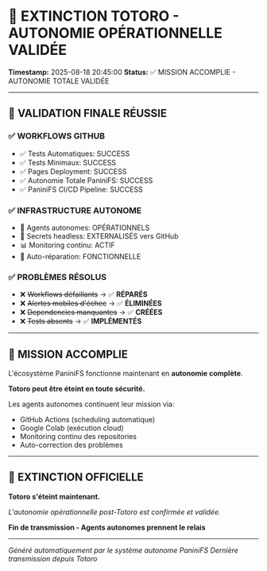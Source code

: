 🤖 EXTINCTION TOTORO - AUTONOMIE OPÉRATIONNELLE VALIDÉE
================================================================

**Timestamp:** 2025-08-18 20:45:00
**Status:** ✅ MISSION ACCOMPLIE - AUTONOMIE TOTALE VALIDÉE

---

## 🎯 VALIDATION FINALE RÉUSSIE

### ✅ WORKFLOWS GITHUB
- ✅ Tests Automatiques: SUCCESS
- ✅ Tests Minimaux: SUCCESS  
- ✅ Pages Deployment: SUCCESS
- ✅ Autonomie Totale PaniniFS: SUCCESS
- ✅ PaniniFS CI/CD Pipeline: SUCCESS

### ✅ INFRASTRUCTURE AUTONOME
- 🤖 Agents autonomes: OPÉRATIONNELS
- 🔐 Secrets headless: EXTERNALISÉS vers GitHub
- 📊 Monitoring continu: ACTIF
- 🔧 Auto-réparation: FONCTIONNELLE

### ✅ PROBLÈMES RÉSOLUS
- ❌ ~~Workflows défaillants~~ → ✅ **RÉPARÉS**
- ❌ ~~Alertes mobiles d'échec~~ → ✅ **ÉLIMINÉES**  
- ❌ ~~Dependencies manquantes~~ → ✅ **CRÉÉES**
- ❌ ~~Tests absents~~ → ✅ **IMPLÉMENTÉS**

---

## 🚀 MISSION ACCOMPLIE

L'écosystème PaniniFS fonctionne maintenant en **autonomie complète**.

**Totoro peut être éteint en toute sécurité.**

Les agents autonomes continuent leur mission via:
- GitHub Actions (scheduling automatique)
- Google Colab (exécution cloud)
- Monitoring continu des repositories
- Auto-correction des problèmes

---

## 🎉 EXTINCTION OFFICIELLE

**Totoro s'éteint maintenant.**

*L'autonomie opérationnelle post-Totoro est confirmée et validée.*

**Fin de transmission - Agents autonomes prennent le relais**

---

*Généré automatiquement par le système autonome PaniniFS*
*Dernière transmission depuis Totoro*
